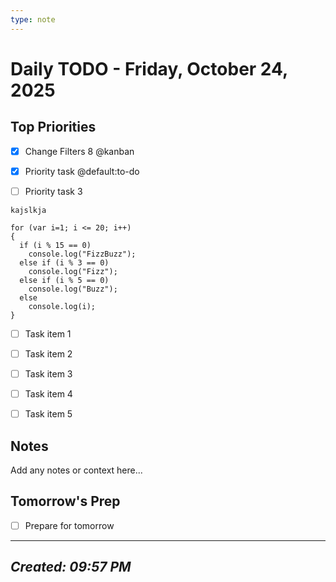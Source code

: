 ```yaml
---
type: note
---
```

# Daily TODO - Friday, October 24, 2025

## Top Priorities

- [x] Change Filters 8 @kanban

- [x] Priority task @default:to-do

- [ ] Priority task 3

```
kajslkja
```

```
for (var i=1; i <= 20; i++)
{
  if (i % 15 == 0)
    console.log("FizzBuzz");
  else if (i % 3 == 0)
    console.log("Fizz");
  else if (i % 5 == 0)
    console.log("Buzz");
  else
    console.log(i);
}
```

- [ ] Task item 1

- [ ] Task item 2

- [ ] Task item 3

- [ ] Task item 4

- [ ] Task item 5

## Notes

Add any notes or context here...

## Tomorrow's Prep

- [ ] Prepare for tomorrow

---

## *Created: 09:57 PM*
